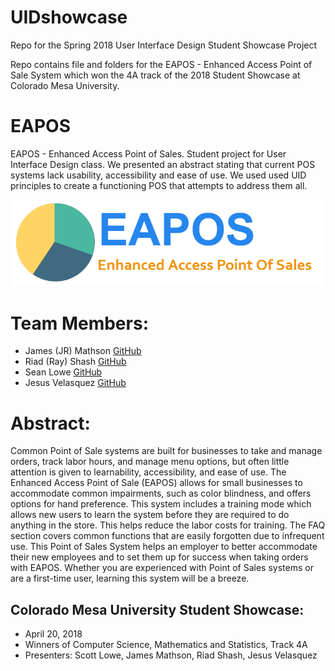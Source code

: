 # UIDshowcase
Repo for the Spring 2018 User Interface Design Student Showcase Project

Repo contains file and folders for the EAPOS - Enhanced Access Point of Sale System which won the 4A track of the 2018 Student Showcase at Colorado Mesa University.

# EAPOS
EAPOS - Enhanced Access Point of Sales. Student project for User Interface Design class. We presented an abstract stating that current POS systems lack usability, accessibility and ease of use. We used used UID principles to create a functioning POS that attempts to address them all.

<p>
    <img src="EAPOS-LOGO2.png">
</p>

# Team Members:
<ul>
  <li>James (JR) Mathson <a href="https://github.com/sonofmath" target="_blank">GitHub</a></li> 
  <li>Riad (Ray) Shash <a href="https://github.com/Blackbird002" target="_blank">GitHub</a></li>
  <li>Sean Lowe <a href="https://github.com/seanlowe" target="_blank">GitHub</a></li>
  <li>Jesus Velasquez <a href="https://github.com/chewy913" target="_blank">GitHub</a></li>
</ul>

# Abstract:
<p>
Common Point of Sale systems are built for businesses to take and
manage orders, track labor hours, and manage menu options, but often
little attention is given to learnability, accessibility, and ease of use. The
Enhanced Access Point of Sale (EAPOS) allows for small businesses to
accommodate common impairments, such as color blindness, and offers
options for hand preference. This system includes a training mode which
allows new users to learn the system before they are required to do
anything in the store. This helps reduce the labor costs for training. The
FAQ section covers common functions that are easily forgotten due to
infrequent use. This Point of Sales System helps an employer to better
accommodate their new employees and to set them up for success when
taking orders with EAPOS. Whether you are experienced with Point of Sales
systems or are a first-time user, learning this system will be a breeze.
</p>

<h2>Colorado Mesa University Student Showcase:</h2>
<ul>
  <li>April 20, 2018</li>
  <li>Winners of Computer Science, Mathematics and Statistics, Track 4A</li>
  <li>Presenters: Scott Lowe, James Mathson, Riad Shash, Jesus Velasquez</li>
</ul>
